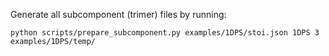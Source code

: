 Generate all subcomponent (trimer) files by running:
```
python scripts/prepare_subcomponent.py examples/1DPS/stoi.json 1DPS 3 examples/1DPS/temp/
```